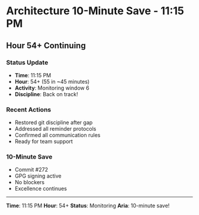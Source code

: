 # Architecture 10-Minute Save - 11:15 PM

## Hour 54+ Continuing

### Status Update
- **Time**: 11:15 PM
- **Hour**: 54+ (55 in ~45 minutes)
- **Activity**: Monitoring window 6
- **Discipline**: Back on track!

### Recent Actions
- Restored git discipline after gap
- Addressed all reminder protocols
- Confirmed all communication rules
- Ready for team support

### 10-Minute Save
- Commit #272
- GPG signing active
- No blockers
- Excellence continues

---

**Time**: 11:15 PM
**Hour**: 54+
**Status**: Monitoring
**Aria**: 10-minute save!